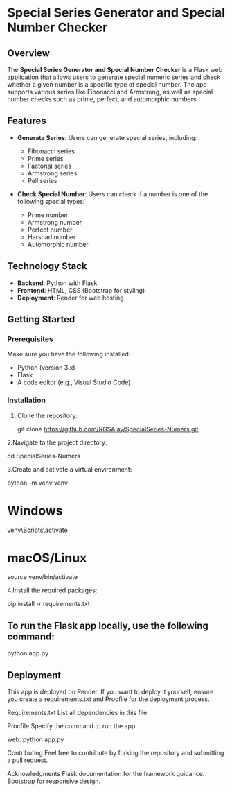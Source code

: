 # Special Series Generator and Special Number Checker

## Overview
The **Special Series Generator and Special Number Checker** is a Flask web application that allows users to generate special numeric series and check whether a given number is a specific type of special number. The app supports various series like Fibonacci and Armstrong, as well as special number checks such as prime, perfect, and automorphic numbers.

## Features
- **Generate Series**: Users can generate special series, including:
  - Fibonacci series
  - Prime series
  - Factorial series
  - Armstrong series
  - Pell series

- **Check Special Number**: Users can check if a number is one of the following special types:
  - Prime number
  - Armstrong number
  - Perfect number
  - Harshad number
  - Automorphic number

## Technology Stack
- **Backend**: Python with Flask
- **Frontend**: HTML, CSS (Bootstrap for styling)
- **Deployment**: Render for web hosting

## Getting Started

### Prerequisites
Make sure you have the following installed:
- Python (version 3.x)
- Flask
- A code editor (e.g., Visual Studio Code)

### Installation
1. Clone the repository:
   
   git clone https://github.com/RGSAjay/SpecialSeries-Numers.git

2.Navigate to the project directory:

   cd SpecialSeries-Numers

3.Create and activate a virtual environment:

   python -m venv venv
   
   # Windows
   venv\Scripts\activate
   # macOS/Linux
   source venv/bin/activate

4.Install the required packages:

   pip install -r requirements.txt

## To run the Flask app locally, use the following command:

   python app.py

## Deployment
This app is deployed on Render. If you want to deploy it yourself, ensure you create a requirements.txt and Procfile for the deployment process.

Requirements.txt
List all dependencies in this file.

Procfile
Specify the command to run the app:

  web: python app.py

Contributing
Feel free to contribute by forking the repository and submitting a pull request.

Acknowledgments
Flask documentation for the framework guidance.
Bootstrap for responsive design.
